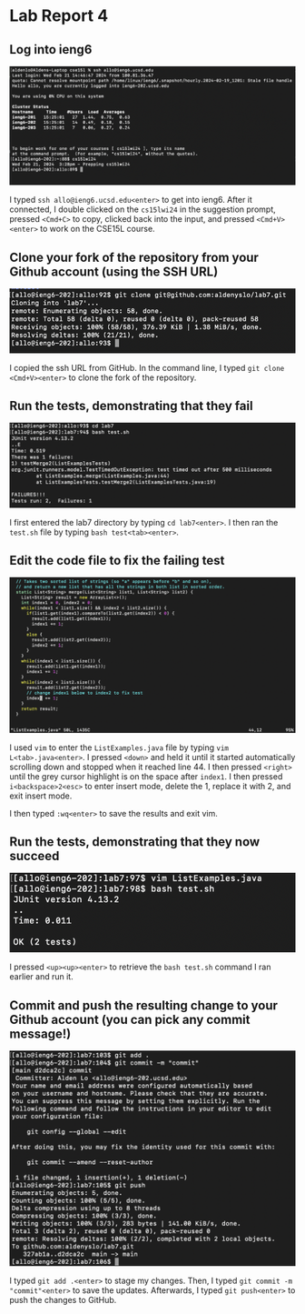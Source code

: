 # Lab Report 4

## Log into ieng6
![Image](screenshots/login_ieng6.png)

I typed `ssh allo@ieng6.ucsd.edu<enter>` to get into ieng6.
After it connected, I double clicked on the `cs15lwi24` in the suggestion prompt, pressed `<Cmd+C>` to copy, 
clicked back into the input, and pressed `<Cmd+V><enter>` to work on the CSE15L course.

## Clone your fork of the repository from your Github account (using the SSH URL)

![Image](screenshots/fork_repo.png)

I copied the ssh URL from GitHub. In the command line, I typed `git clone <Cmd+V><enter>` to clone the fork of the repository.

## Run the tests, demonstrating that they fail

![Image](screenshots/test_fail.png)

I first entered the lab7 directory by typing `cd lab7<enter>`. I then ran the `test.sh` file by typing `bash test<tab><enter>`.

## Edit the code file to fix the failing test

![Image](screenshots/vim_edit.png)

I used `vim` to enter the `ListExamples.java` file by typing `vim L<tab>.java<enter>`. I pressed `<down>` and held it until
it started automatically scrolling down and stopped when it reached line 44. I then pressed `<right>` until the grey cursor highlight
is on the space after `index1`. I then pressed `i<backspace>2<esc>` to enter insert mode, delete the 1, replace it with 2, and exit insert mode. 

I then typed `:wq<enter>` to save the results and exit vim.

## Run the tests, demonstrating that they now succeed

![Image](screenshots/test_success.png)

I pressed `<up><up><enter>` to retrieve the `bash test.sh` command I ran earlier and run it.

## Commit and push the resulting change to your Github account (you can pick any commit message!)

![Image](screenshots/commit_push.png)

I typed `git add .<enter>` to stage my changes. Then, I typed `git commit -m "commit"<enter>` to save the updates.
Afterwards, I typed `git push<enter>` to push the changes to GitHub.
